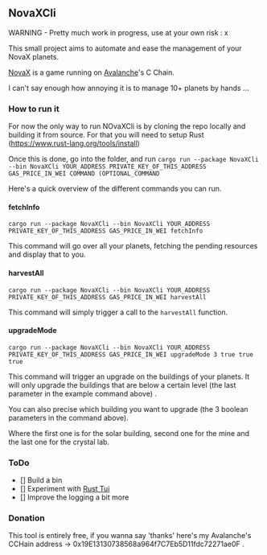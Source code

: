 ## NovaXCli

WARNING - Pretty much work in progress, use at your own risk : x

This small project aims to automate and ease the management of your NovaX planets.

[NovaX](https://novaxgame.com/) is a game running on [Avalanche](https://docs.avax.network/)'s C Chain.

I can't say enough how annoying it is to manage 10+ planets by hands ...

### How to run it

For now the only way to run NOvaXCli is by cloning the repo locally and building it from source.
For that you will need to setup Rust (https://www.rust-lang.org/tools/install)

Once this is done, go into the folder, and run `cargo run --package NovaXCli --bin NovaXCli YOUR_ADDRESS PRIVATE_KEY_OF_THIS_ADDRESS GAS_PRICE_IN_WEI COMMAND (OPTIONAL_COMMAND`

Here's a quick overview of the different commands you can run.

#### fetchInfo

`cargo run --package NovaXCli --bin NovaXCli YOUR_ADDRESS PRIVATE_KEY_OF_THIS_ADDRESS GAS_PRICE_IN_WEI fetchInfo`


This command will go over all your planets, fetching the pending resources and display that to you.

#### harvestAll

`cargo run --package NovaXCli --bin NovaXCli YOUR_ADDRESS PRIVATE_KEY_OF_THIS_ADDRESS GAS_PRICE_IN_WEI harvestAll`

This command will simply trigger a call to the `harvestAll` function.

#### upgradeMode

`cargo run --package NovaXCli --bin NovaXCli YOUR_ADDRESS PRIVATE_KEY_OF_THIS_ADDRESS GAS_PRICE_IN_WEI upgradeMode 3 true true true`

This command will trigger an upgrade on the buildings of your planets. It will only upgrade the buildings that are below
a certain level (the last parameter in the example command above) .

You can also precise which building you want to upgrade (the 3 boolean parameters in the command above).

Where the first one is for the solar building, second one for the mine and the last one for the crystal lab.

### ToDo
- [] Build a bin
- [] Experiment with [Rust Tui](https://github.com/fdehau/tui-rs)
- [] Improve the logging a bit more

### Donation

This tool is entirely free, if you wanna say 'thanks' here's my Avalanche's CCHain address -> 0x19E13130738568a964f7C7Eb5D11fdc72271ae0F .
